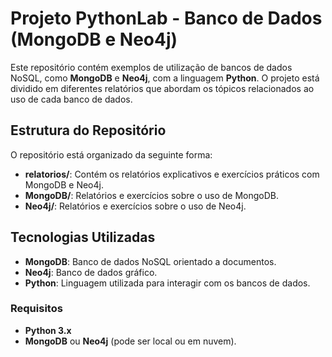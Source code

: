 # Projeto PythonLab - Banco de Dados (MongoDB e Neo4j)

Este repositório contém exemplos de utilização de bancos de dados NoSQL, como **MongoDB** e **Neo4j**, com a linguagem **Python**. O projeto está dividido em diferentes relatórios que abordam os tópicos relacionados ao uso de cada banco de dados.

## Estrutura do Repositório

O repositório está organizado da seguinte forma:

  - **relatorios/**: Contém os relatórios explicativos e exercícios práticos com MongoDB e Neo4j.
  - **MongoDB/**: Relatórios e exercícios sobre o uso de MongoDB.
  - **Neo4j/**: Relatórios e exercícios sobre o uso de Neo4j.
  
## Tecnologias Utilizadas

- **MongoDB**: Banco de dados NoSQL orientado a documentos.
- **Neo4j**: Banco de dados gráfico.
- **Python**: Linguagem utilizada para interagir com os bancos de dados.

### Requisitos

- **Python 3.x**
- **MongoDB** ou **Neo4j** (pode ser local ou em nuvem).


